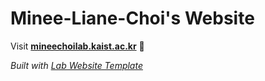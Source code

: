 
# Minee-Liane-Choi's Website

Visit **[mineechoilab.kaist.ac.kr](https://mineechoilab.kaist.ac.kr)** 🚀

_Built with [Lab Website Template](https://greene-lab.gitbook.io/lab-website-template-docs)_

